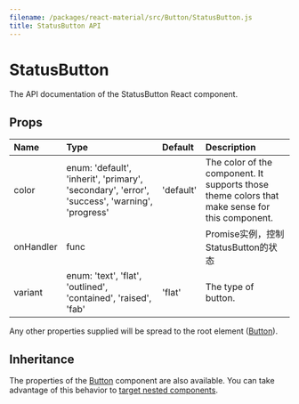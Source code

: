 ```yaml
---
filename: /packages/react-material/src/Button/StatusButton.js
title: StatusButton API
---
```


<!--- This documentation is automatically generated, do not try to edit it. -->

# StatusButton

<p class="description">The API documentation of the StatusButton React component.</p>



## Props

| Name | Type | Default | Description |
|:-----|:-----|:--------|:------------|
| <span class="prop-name">color</span> | <span class="prop-type">enum:&nbsp;'default', 'inherit', 'primary', 'secondary', 'error', 'success', 'warning', 'progress'<br> | <span class="prop-default">'default'</span> | The color of the component. It supports those theme colors that make sense for this component. |
| <span class="prop-name">onHandler</span> | <span class="prop-type">func |   | Promise实例，控制StatusButton的状态 |
| <span class="prop-name">variant</span> | <span class="prop-type">enum:&nbsp;'text', 'flat', 'outlined', 'contained', 'raised', 'fab'<br> | <span class="prop-default">'flat'</span> | The type of button. |

Any other properties supplied will be spread to the root element ([Button](/api/button)).

## Inheritance

The properties of the [Button](/api/button) component are also available.
You can take advantage of this behavior to [target nested components](/guides/api#spread).

